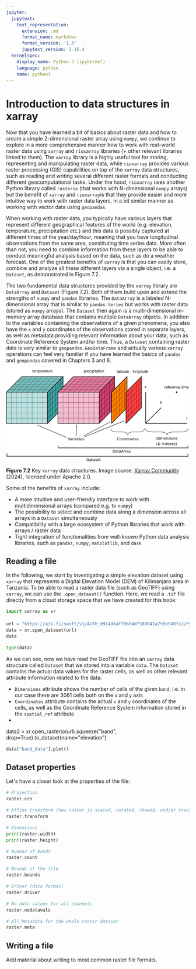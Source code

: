 ```yaml
---
jupyter:
  jupytext:
    text_representation:
      extension: .md
      format_name: markdown
      format_version: '1.3'
      jupytext_version: 1.16.4
  kernelspec:
    display_name: Python 3 (ipykernel)
    language: python
    name: python3
---
```


<!-- #region -->
# Introduction to data structures in xarray

Now that you have learned a bit of basics about raster data and how to create a simple 2-dimensional raster array using `numpy`, we continue to explore in a more comprehensive manner how to work with real-world raster data using `xarray` and `rioxarray` libraries (+ other relevant libraries linked to them). The `xarray` library is a highly useful tool for storing, representing and manipulating raster data, while `rioxarray` provides various raster processing (GIS) capabilities on top of the `xarray` data structures, such as reading and writing several different raster formats and conducting different geocomputational tasks. Under the hood, `rioxarray` uses another Python library called `rasterio` (that works with N-dimensional `numpy` arrays) but the benefit of `xarray` and `rioxarray`is that they provide easier and more intuitive way to work with raster data layers, in a bit similar manner as working with vector data using `geopandas`. 

When working with raster data, you typically have various layers that represent different geographical features of the world (e.g. elevation, temperature, precipitation etc.) and this data is possibly captured at different times of the year/day/hour, meaning that you have longitudinal observations from the same area, constituting time series data. More often than not, you need to combine information from these layers to be able to conduct meaningful analysis based on the data, such as do a weather forecast. One of the greatest benefits of `xarray` is that you can easily store, combine and analyze all these different layers via a single object, i.e. a `Dataset`, as demonstrated in Figure 7.2. 

The two fundamental data structures provided by the `xarray` library are `DataArray` and `Dataset` (Figure 7.2). Both of them build upon and extend the strengths of `numpy` and `pandas` libraries. The `DataArray` is a labeled N-dimensional array that is similar to `pandas.Series` but works with raster data (stored as `numpy` arrays). The `Dataset` then again is a multi-dimensional in-memory array database that contains multiple `DataArray` objects. In addition to the variables containing the observations of a given phenomena, you also have the `x` and `y` coordinates of the observations stored in separate layers, as well as metadata providing relevant information about your data, such as Coordinate Reference System and/or time. Thus, a `Dataset` containing raster data is very similar to `geopandas.GeoDataFrame` and actually various `xarray` operations can feel very familiar if you have learned the basics of `pandas` and `geopandas` covered in Chapters 3 and 6. 


![**Figure 7.2** Key `xarray` data structures. Image source: Xarray Community (2024), licensed under Apache 2.0.](../img/xarray-dataset-diagram.png)

**Figure 7.2** Key `xarray` data structures. Image source: [Xarray Community](https://tutorial.xarray.dev/fundamentals/01_data_structures.html) (2024), licensed under Apache 2.0.

Some of the benefits of `xarray` include:

- A more intuitive and user-friendly interface to work with multidimensional arrays (compared e.g. to `numpy`)
- The possibility to select and combine data along a dimension across all arrays in a `Dataset` simultaneously
- Compatibility with a large ecosystem of Python libraries that work with arrays / raster data
- Tight integration of functionalities from well-known Python data analysis libraries, such as `pandas`, `numpy`, `matplotlib`, and `dask`
<!-- #endregion -->

## Reading a file

In the following, we start by investigating a simple elevation dataset using `xarray` that represents a Digital Elevation Model (DEM) of Kilimanjaro area in Tanzania. To be able to read a raster data file (such as GeoTIFF) using `xarray`, we can use the  `.open_dataset()` function. Here, we read a `.tif` file directly from a cloud storage space that we have created for this book:

```python
import xarray as xr

url = "https://a3s.fi/swift/v1/AUTH_0914d8aff9684df589041a759b549fc2/PythonGIS/elevation/kilimanjaro/ASTGTMV003_S03E036_dem.tif"
data = xr.open_dataset(url)
data
```

```python
type(data)
```

As we can see, now we have read the GeoTIFF file into an `xarray` data structure called `Dataset` that we stored into a variable `data`. The `Dataset` contains the actual data values for the raster cells, as well as other relevant attribute information related to the data:

- `Dimensions` attribute shows the number of cells of the given `band`, i.e. in our case there are 3061 cells both on the `x` and `y` axis
- `Coordinates` attribute contains the actual `x` and `y` coordinates of the cells, as well as the Coordinate Reference System information stored in the `spatial_ref` attribute
- 


data2 = xr.open_rasterio(url).squeeze("band", drop=True).to_dataset(name="elevation")

```python
data["band_data"].plot()
```

## Dataset properties

Let's have a closer look at the properties of the file:

```python
# Projection
raster.crs
```

```python
# Affine transform (how raster is scaled, rotated, skewed, and/or translated)
raster.transform
```

```python
# Dimensions
print(raster.width)
print(raster.height)
```

```python
# Number of bands
raster.count
```

```python
# Bounds of the file
raster.bounds
```

```python
# Driver (data format)
raster.driver
```

```python
# No data values for all channels
raster.nodatavals
```

```python
# All Metadata for the whole raster dataset
raster.meta
```

## Writing a file

Add material about writing to most common raster file formats.


```python

```

